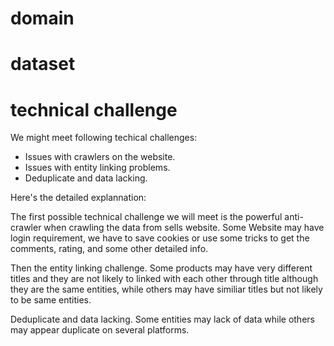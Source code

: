 # domain

# dataset

# technical challenge

We might meet following techical challenges:

- Issues with crawlers on the website.
- Issues with entity linking problems.
- Deduplicate and data lacking.

Here's the detailed explannation:

The first possible technical challenge we will meet is the powerful anti-crawler when crawling the data from sells website. Some Website may have login requirement, we have to save cookies or use some tricks to get the comments, rating, and some other detailed info.

Then the entity linking challenge. Some products may have very different titles and they are not likely to linked with each other through title although they are the same entities, while others may have similiar titles but not likely to be same entities.

Deduplicate and data lacking. Some entities may lack of data while others may appear duplicate on several platforms.
